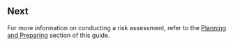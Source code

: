 
## Next

For more information on conducting a risk assessment, refer to the [Planning and Preparing](en/topics/practice-2-planning/0-getting-started/1-intro.md) section of this guide.